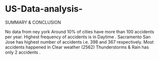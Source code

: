 # US-Data-analysis-
SUMMARY & CONCLUSION

No data from ney york
Around 10% of cities have more than 100 accidents per year.
Highest frequency of accidents is in Daytime .
Sacramento San Jose has highest number of accidents i.e. 398 and 367 respectively.
Most accidents happened in Clear weather (2562)
Thunderstorms & Rain has only 2 accidents .
